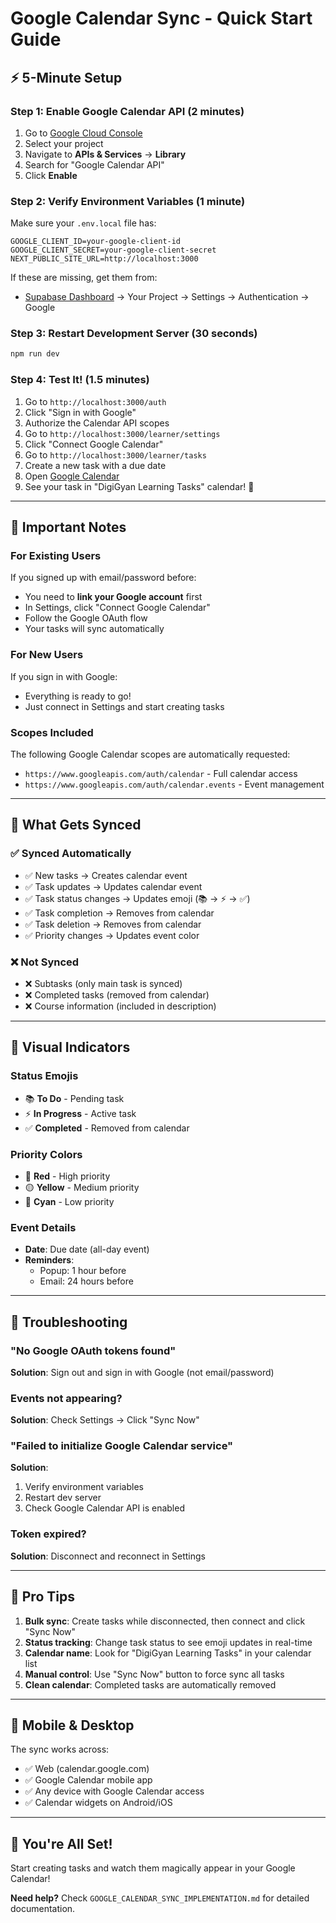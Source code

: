 # Google Calendar Sync - Quick Start Guide

## ⚡ 5-Minute Setup

### Step 1: Enable Google Calendar API (2 minutes)

1. Go to [Google Cloud Console](https://console.cloud.google.com/)
2. Select your project
3. Navigate to **APIs & Services** → **Library**
4. Search for "Google Calendar API"
5. Click **Enable**

### Step 2: Verify Environment Variables (1 minute)

Make sure your `.env.local` file has:

```env
GOOGLE_CLIENT_ID=your-google-client-id
GOOGLE_CLIENT_SECRET=your-google-client-secret
NEXT_PUBLIC_SITE_URL=http://localhost:3000
```

If these are missing, get them from:
- [Supabase Dashboard](https://supabase.com/dashboard) → Your Project → Settings → Authentication → Google

### Step 3: Restart Development Server (30 seconds)

```bash
npm run dev
```

### Step 4: Test It! (1.5 minutes)

1. Go to `http://localhost:3000/auth`
2. Click "Sign in with Google"
3. Authorize the Calendar API scopes
4. Go to `http://localhost:3000/learner/settings`
5. Click "Connect Google Calendar"
6. Go to `http://localhost:3000/learner/tasks`
7. Create a new task with a due date
8. Open [Google Calendar](https://calendar.google.com/)
9. See your task in "DigiGyan Learning Tasks" calendar! 🎉

---

## 📝 Important Notes

### For Existing Users

If you signed up with email/password before:
- You need to **link your Google account** first
- In Settings, click "Connect Google Calendar"
- Follow the Google OAuth flow
- Your tasks will sync automatically

### For New Users

If you sign in with Google:
- Everything is ready to go!
- Just connect in Settings and start creating tasks

### Scopes Included

The following Google Calendar scopes are automatically requested:
- `https://www.googleapis.com/auth/calendar` - Full calendar access
- `https://www.googleapis.com/auth/calendar.events` - Event management

---

## 🎯 What Gets Synced

### ✅ Synced Automatically

- ✅ New tasks → Creates calendar event
- ✅ Task updates → Updates calendar event
- ✅ Task status changes → Updates emoji (📚 → ⚡ → ✅)
- ✅ Task completion → Removes from calendar
- ✅ Task deletion → Removes from calendar
- ✅ Priority changes → Updates event color

### ❌ Not Synced

- ❌ Subtasks (only main task is synced)
- ❌ Completed tasks (removed from calendar)
- ❌ Course information (included in description)

---

## 🎨 Visual Indicators

### Status Emojis
- 📚 **To Do** - Pending task
- ⚡ **In Progress** - Active task
- ✅ **Completed** - Removed from calendar

### Priority Colors
- 🔴 **Red** - High priority
- 🟡 **Yellow** - Medium priority
- 🔵 **Cyan** - Low priority

### Event Details
- **Date**: Due date (all-day event)
- **Reminders**: 
  - Popup: 1 hour before
  - Email: 24 hours before

---

## 🔧 Troubleshooting

### "No Google OAuth tokens found"
**Solution**: Sign out and sign in with Google (not email/password)

### Events not appearing?
**Solution**: Check Settings → Click "Sync Now"

### "Failed to initialize Google Calendar service"
**Solution**: 
1. Verify environment variables
2. Restart dev server
3. Check Google Calendar API is enabled

### Token expired?
**Solution**: Disconnect and reconnect in Settings

---

## 🚀 Pro Tips

1. **Bulk sync**: Create tasks while disconnected, then connect and click "Sync Now"
2. **Status tracking**: Change task status to see emoji updates in real-time
3. **Calendar name**: Look for "DigiGyan Learning Tasks" in your calendar list
4. **Manual control**: Use "Sync Now" button to force sync all tasks
5. **Clean calendar**: Completed tasks are automatically removed

---

## 📱 Mobile & Desktop

The sync works across:
- ✅ Web (calendar.google.com)
- ✅ Google Calendar mobile app
- ✅ Any device with Google Calendar access
- ✅ Calendar widgets on Android/iOS

---

## 🎉 You're All Set!

Start creating tasks and watch them magically appear in your Google Calendar!

**Need help?** Check `GOOGLE_CALENDAR_SYNC_IMPLEMENTATION.md` for detailed documentation.

